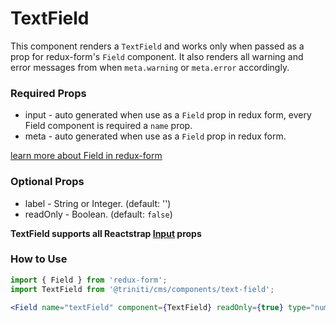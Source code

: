 # TextField
  This component renders a `TextField` and works only when passed as a prop for redux-form's `Field` component. 
  It also renders all warning and error messages from when `meta.warning` or `meta.error` accordingly. 
### Required Props

+ input - auto generated when use as a `Field` prop in redux form, every Field component is required a `name` prop.
+ meta - auto generated when use as a `Field` prop in redux form.

 [learn more about Field in redux-form](https://redux-form.com/7.2.3/docs/api/field.md/)

### Optional Props
+ label - String or Integer. (default: '')
+ readOnly - Boolean. (default: `false`)

**TextField supports all Reactstrap [Input](http://reactstrap.github.io/components/form/) props**


### How to Use
```jsx harmony
import { Field } from 'redux-form';
import TextField from '@triniti/cms/components/text-field';

<Field name="textField" component={TextField} readOnly={true} type="number" />
```
